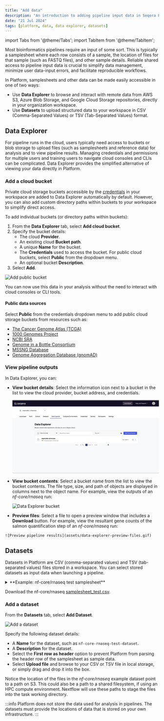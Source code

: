 ```yaml
---
title: "Add data"
description: "An introduction to adding pipeline input data in Seqera Platform"
date: "21 Jul 2024"
tags: [platform, data, data explorer, datasets]
---
```


import Tabs from '@theme/Tabs';
import TabItem from '@theme/TabItem';

Most bioinformatics pipelines require an input of some sort. This is typically a samplesheet where each row consists of a sample, the location of files for that sample (such as FASTQ files), and other sample details. Reliable shared access to pipeline input data is crucial to simplify data management, minimize user data-input errors, and facilitate reproducible workflows.

In Platform, samplesheets and other data can be made easily accessible in one of two ways: 
- Use **Data Explorer** to browse and interact with remote data from AWS S3, Azure Blob Storage, and Google Cloud Storage repositories, directly in your organization workspace.
- Use **Datasets** to upload structured data to your workspace in CSV (Comma-Separated Values) or TSV (Tab-Separated Values) format. 

## Data Explorer 

For pipeline runs in the cloud, users typically need access to buckets or blob storage to upload files (such as samplesheets and reference data) for analysis and to view pipeline results. Managing credentials and permissions for multiple users and training users to navigate cloud consoles and CLIs can be complicated. Data Explorer provides the simplified alternative of viewing your data directly in Platform.

### Add a cloud bucket

Private cloud storage buckets accessible by the [credentials](../../credentials/overview) in your workspace are added to Data Explorer automatically by default. However, you can also add custom directory paths within buckets to your workspace to simplify direct access.

To add individual buckets (or directory paths within buckets):

1. From the **Data Explorer** tab, select **Add cloud bucket**. 
1. Specify the bucket details:
    - The cloud **Provider**.
    - An existing cloud **Bucket path**.
    - A unique **Name** for the bucket.
    - The **Credentials** used to access the bucket. For public cloud buckets, select **Public** from the dropdown menu.
    - An optional bucket **Description**.
1. Select **Add**.

  ![Add public bucket](assets/data-explorer-add-bucket.gif)

You can now use this data in your analysis without the need to interact with cloud consoles or CLI tools. 

#### Public data sources

Select **Public** from the credentials dropdown menu to add public cloud storage buckets from resources such as:

- [The Cancer Genome Atlas (TCGA)](https://registry.opendata.aws/tcga/)
- [1000 Genomes Project](https://registry.opendata.aws/1000-genomes/)
- [NCBI SRA](https://registry.opendata.aws/ncbi-sra/)
- [Genome in a Bottle Consortium](https://docs.opendata.aws/giab/readme.html)
- [MSSNG Database](https://cloud.google.com/life-sciences/docs/resources/public-datasets/mssng)
- [Genome Aggregation Database (gnomAD)](https://cloud.google.com/life-sciences/docs/resources/public-datasets/gnomad) 

### View pipeline outputs

In Data Explorer, you can:

  - **View bucket details**:
    Select the information icon next to a bucket in the list to view the cloud provider, bucket address, and credentials.

    ![Bucket details](assets/data-explorer-view-details.gif)

  - **View bucket contents**:
    Select a bucket name from the list to view the bucket contents. The file type, size, and path of objects are displayed in columns next to the object name. For example, view the outputs of an *nf-core/rnaseq* run:

    ![Data Explorer bucket](assets/sp-cloud-data-explorer.gif)

   - **Preview files**: 
    Select a file to open a preview window that includes a **Download** button. For example, view the resultant gene counts of the salmon quantification step of an *nf-core/rnaseq* run:

    ![Preview pipeline results](assets/data-explorer-preview-files.gif)

## Datasets

Datasets in Platform are CSV (comma-separated values) and TSV (tab-separated values) files stored in a workspace. You can select stored datasets as input data when launching a pipeline. 

<details>
  <summary>**Example: nf-core/rnaseq test samplesheet**</summary>

  The [nf-core/rnaseq](https://github.com/nf-core/rnaseq) pipeline works with input datasets (samplesheets) containing sample names, FASTQ file locations, and indications of strandedness. The Seqera Community Showcase sample dataset for nf-core/rnaseq specifies the paths to 7 small sub-sampled FASTQ files from a yeast RNAseq dataset:

  **Example nf-core/rnaseq dataset**

  | sample              | fastq_1                              | fastq_2                              | strandedness |
  | ------------------- | ------------------------------------ | ------------------------------------ | ------------ |
  | WT_REP1             | s3://nf-core-awsmegatests/rnaseq/... | s3://nf-core-awsmegatests/rnaseq/... | reverse      |
  | WT_REP1             | s3://nf-core-awsmegatests/rnaseq/... | s3://nf-core-awsmegatests/rnaseq/... | reverse      |
  | WT_REP2             | s3://nf-core-awsmegatests/rnaseq/... | s3://nf-core-awsmegatests/rnaseq/... | reverse      |
  | RAP1_UNINDUCED_REP1 | s3://nf-core-awsmegatests/rnaseq/... |                                      | reverse      |
  | RAP1_UNINDUCED_REP2 | s3://nf-core-awsmegatests/rnaseq/... |                                      | reverse      |
  | RAP1_UNINDUCED_REP2 | s3://nf-core-awsmegatests/rnaseq/... |                                      | reverse      |
  | RAP1_IAA_30M_REP1   | s3://nf-core-awsmegatests/rnaseq/... | s3://nf-core-awsmegatests/rnaseq/... | reverse      |

</details>

Download the nf-core/rnaseq [samplesheet_test.csv](samplesheet_test.csv).

### Add a dataset

From the **Datasets** tab, select **Add Dataset**.

![Add a dataset](assets/sp-cloud-add-a-dataset.gif)

Specify the following dataset details:

- A **Name** for the dataset, such as `nf-core-rnaseq-test-dataset`.
- A **Description** for the dataset.
- Select the **First row as header** option to prevent Platform from parsing the header row of the samplesheet as sample data.
- Select **Upload file** and browse to your CSV or TSV file in local storage, or simply drag and drop it into the box.

Notice the location of the files in the *nf-core/rnaseq* example dataset point to a path on S3. This could also be a path to a shared filesystem, if using an HPC compute environment. Nextflow will use these paths to stage the files into the task working directory. 

:::info
Platform does not store the data used for analysis in pipelines. The datasets must provide the locations of data that is stored on your own infrastructure.
:::